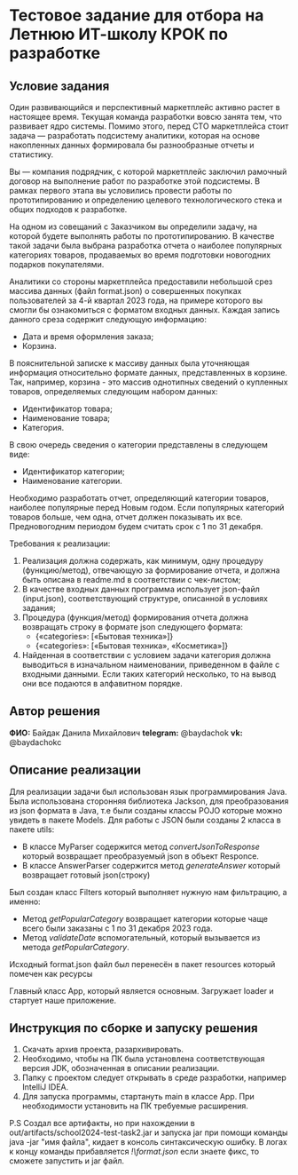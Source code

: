# Тестовое задание для отбора на Летнюю ИТ-школу КРОК по разработке

## Условие задания
Один развивающийся и перспективный маркетплейс активно растет в настоящее время. Текущая команда разработки вовсю занята тем, что развивает ядро системы. Помимо этого, перед CTO маркетплейса стоит задача — разработать подсистему аналитики, которая на основе накопленных данных формировала бы разнообразные отчеты и статистику.

Вы — компания подрядчик, с которой маркетплейс заключил рамочный договор на выполнение работ по разработке этой подсистемы. В рамках первого этапа вы условились провести работы по прототипированию и определению целевого технологического стека и общих подходов к разработке.

На одном из совещаний с Заказчиком вы определили задачу, на которой будете выполнять работы по прототипированию. В качестве такой задачи была выбрана разработка отчета о наиболее популярных категориях товаров, продаваемых во время подготовки новогодних подарков покупателями.

Аналитики со стороны маркетплейса предоставили небольшой срез массива данных (файл format.json) о совершенных покупках пользователей за 4-й квартал 2023 года, на примере которого вы смогли бы ознакомиться с форматом входных данных. Каждая запись данного среза содержит следующую информацию:
- Дата и время оформления заказа;
- Корзина.

В пояснительной записке к массиву данных была уточняющая информация относительно формате данных, представленных в корзине. Так, например, корзина - это массив однотипных сведений о купленных товаров, определяемых следующим набором данных:
- Идентификатор товара;
- Наименование товара;
- Категория.

В свою очередь сведения о категории представлены в следующем виде:
- Идентификатор категории;
- Наименование категории.

Необходимо разработать отчет, определяющий категории товаров, наиболее популярные перед Новым годом. Если популярных категорий товаров больше, чем одна, отчет должен показывать их все. Предновогодним периодом будем считать срок с 1 по 31 декабря.

Требования к реализации:
1. Реализация должна содержать, как минимум, одну процедуру (функцию/метод), отвечающую за формирование отчета, и должна быть описана в readme.md в соответствии с чек-листом;
2. В качестве входных данных программа использует json-файл (input.json), соответствующий структуре, описанной в условиях задания;
3. Процедура (функция/метод) формирования отчета должна возвращать строку в формате json следующего формата:
   - {«categories»: [«Бытовая техника»]}
   - {«categories»: [«Бытовая техника», «Косметика»]}
4. Найденная в соответствии с условием задачи категория должна выводиться в изначальном наименовании, приведенном в файле с входными данными. Если таких категорий несколько, то на вывод они все подаются в алфавитном порядке.

## Автор решения
**ФИО:** Байдак Данила Михайлович
**telegram:** @baydachok
**vk:** @baydachokc

## Описание реализации
Для реализации задачи был использован язык программирования Java. Была использована сторонняя библиотека Jackson,
для преобразования из json формата в Java, т.е были созданы классы POJO которые можно увидеть в пакете Models.
Для работы с JSON были созданы 2 класса в пакете utils: 

- В классе MyParser содержится метод _convertJsonToResponse_ который возвращает преобразуемый json в объект Responce.
- В классе AnswerParser содержится метод _generateAnswer_ который возвращает готовый json(строку)

Был создан класс Filters который выполняет нужную нам фильтрацию, а именно:

- Метод _getPopularCategory_ возвращает категории которые чаще всего были заказаны с 1 по 31 декабря 2023 года.
- Метод _validateDate_ вспомогательный, который вызывается из метода _getPopularCategory_.

Исходный format.json файл был перенесён в пакет resources который помечен как ресурсы


Главный класс App, который является основным. Загружает loader и стартует наше приложение.


## Инструкция по сборке и запуску решения
1. Скачать архив проекта, разархивировать.
2. Необходимо, чтобы на ПК была установлена соответствующая версия JDK, обозначенная в описании реализации.
3. Папку с проектом следует открывать в среде разработки, например IntelliJ IDEA.
4. Для запуска программы, стартануть main в классе App. При необходимости установить на ПК требуемые расширения.

P.S Создал все артифакты, но при нахождении в out/artifacts/school2024-test-task2.jar и запуска jar при помощи команды
java -jar "имя файла", кидает в консоль синтаксическую ошибку. В логах к концу команды прибавляется _!\format.json_
если знаете фикс, то сможете запустить и jar файл.

